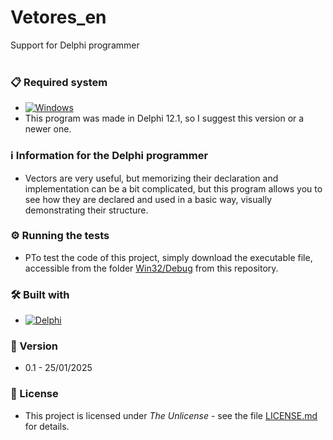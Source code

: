 # Vetores_en
Support for Delphi programmer
<br/>
<br/>
### 📋 Required system

*  [![Windows](https://img.shields.io/badge/Windows-0078D6?style=for-the-badge&logo=windows&logoColor=white)](https://www.microsoft.com/windows/)
* This program was made in Delphi 12.1, so I suggest this version or a newer one.


### :information_source: Information for the Delphi programmer
* Vectors are very useful, but memorizing their declaration and implementation can be a bit complicated, but this program allows you to see how they are declared and used in a basic way, visually demonstrating their structure.


### ⚙️ Running the tests

* PTo test the code of this project, simply download the executable file, accessible from the folder [Win32/Debug](https://github.com/laertemjr/Vetores_en/main/Win32/Debug) from this repository.


### 🛠️ Built with

* [![Delphi](https://img.shields.io/badge/-Delphi-E62431?logo=delphi&logoColor=white&style=plastic)](https://www.embarcadero.com/products/delphi)


### 📌 Version

* 0.1 - 25/01/2025 


### 📄 License

* This project is licensed under *The Unlicense* - see the file [LICENSE.md](https://github.com/laertemjr/Vetores_en/main/LICENSE.md) for details.
